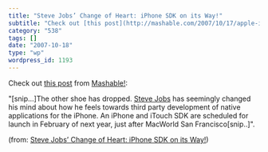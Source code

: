 ```yaml
---
title: "Steve Jobs’ Change of Heart: iPhone SDK on its Way!"
subtitle: "Check out [this post](http://mashable.com/2007/10/17/apple-iphone-itouch-sdk/) from [Mashable!](http..."
category: "538"
tags: []
date: "2007-10-18"
type: "wp"
wordpress_id: 1193
---
```

Check out [this post](http://mashable.com/2007/10/17/apple-iphone-itouch-sdk/) from [Mashable!](http://mashable.com):
> 

 "[snip…]The other shoe has dropped. [Steve Jobs](http://www.apple.com/) has seemingly changed his mind about how he feels towards third party development of native applications for the iPhone. An iPhone and iTouch SDK are scheduled for launch in February of next year, just after MacWorld San Francisco[snip..]". 

 (from: [Steve Jobs’ Change of Heart: iPhone SDK on its Way!](http://mashable.com/2007/10/17/apple-iphone-itouch-sdk/))